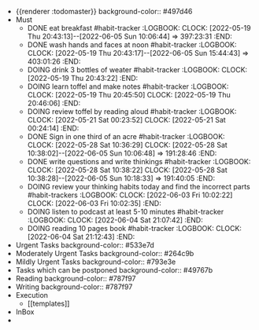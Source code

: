 - {{renderer :todomaster}}
  background-color:: #497d46
- Must
	- DONE eat breakfast #habit-tracker
	  :LOGBOOK:
	  CLOCK: [2022-05-19 Thu 20:43:13]--[2022-06-05 Sun 10:06:44] =>  397:23:31
	  :END:
	- DONE wash hands and faces at noon #habit-tracker
	  :LOGBOOK:
	  CLOCK: [2022-05-19 Thu 20:43:17]--[2022-06-05 Sun 15:44:43] =>  403:01:26
	  :END:
	- DOING drink 3 bottles of weater #habit-tracker
	  :LOGBOOK:
	  CLOCK: [2022-05-19 Thu 20:43:22]
	  :END:
	- DOING learn toffel and make notes #habit-tracker
	  :LOGBOOK:
	  CLOCK: [2022-05-19 Thu 20:45:50]
	  CLOCK: [2022-05-19 Thu 20:46:06]
	  :END:
	- DOING review toffel by reading aloud #habit-tracker
	  :LOGBOOK:
	  CLOCK: [2022-05-21 Sat 00:23:52]
	  CLOCK: [2022-05-21 Sat 00:24:14]
	  :END:
	- DONE  Sign in one third of an acre #habit-tracker
	  :LOGBOOK:
	  CLOCK: [2022-05-28 Sat 10:36:29]
	  CLOCK: [2022-05-28 Sat 10:38:02]--[2022-06-05 Sun 10:06:48] =>  191:28:46
	  :END:
	- DONE write questions and write thinkings #habit-tracker
	  :LOGBOOK:
	  CLOCK: [2022-05-28 Sat 10:38:22]
	  CLOCK: [2022-05-28 Sat 10:38:28]--[2022-06-05 Sun 10:18:33] =>  191:40:05
	  :END:
	- DOING review your thinking habits today and find the incorrect parts #habit-trackers
	  :LOGBOOK:
	  CLOCK: [2022-06-03 Fri 10:02:22]
	  CLOCK: [2022-06-03 Fri 10:02:35]
	  :END:
	- DOING listen to podcast at least 5-10 minutes #habit-tracker
	  :LOGBOOK:
	  CLOCK: [2022-06-04 Sat 21:07:42]
	  :END:
	- DOING reading 10 pages book #habit-tracker
	  :LOGBOOK:
	  CLOCK: [2022-06-04 Sat 21:12:43]
	  :END:
- Urgent Tasks
  background-color:: #533e7d
- Moderately Urgent Tasks
  background-color:: #264c9b
- Mildly Urgent Tasks
  background-color:: #793e3e
- Tasks which can be postponed
  background-color:: #49767b
- Reading
  background-color:: #787f97
- Writing
  background-color:: #787f97
- Execution
	- [[templates]]
- InBox
-